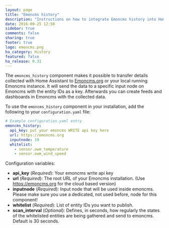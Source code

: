 ```yaml
---
layout: page
title: "Emoncms history"
description: "Instructions on how to integrate Emoncms history into Home Assistant."
date: 2016-09-25 12:50
sidebar: true
comments: false
sharing: true
footer: true
logo: emoncms.png
ha_category: History
featured: false
ha_release: 0.31
---
```



The `emoncms_history` component makes it possible to transfer details collected with Home Assistant to [Emoncms.org](https://emoncms.org/) or your local running Emoncms instance. It will send the data to a specific input node on Emoncms with the entity IDs as a key. Afterwards you can create feeds and dashboards in Emoncms with the collected data.

To use the `emoncms_history` component in your installation, add the following to your `configuration.yaml` file:

```yaml
# Example configuration.yaml entry
emoncms_history:
  api_key: put your emoncms WRITE api key here
  url: https://emoncms.org
  inputnode: 19
  whitelist:
    - sensor.owm_temperature
    - sensor.owm_wind_speed
```

Configuration variables:

- **api_key** (*Required*): Your emoncms write api key
- **url** (*Required*): The root URL of your Emoncms installation. (Use https://emoncms.org for the cloud based version)
- **inputnode** (*Required*): Input node that will be used inside emoncms. Please make sure you use a dedicated, not used before, node for this component!
- **whitelist** (*Required*): List of entity IDs you want to publish.
- **scan_interval** (*Optional*): Defines, in seconds, how regularly the states of the whitelisted entities are being gathered and send to emoncms. Default is 30 seconds.
